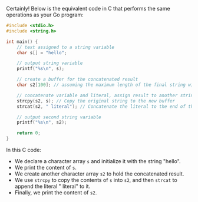  Certainly! Below is the equivalent code in C that performs the same operations as your Go program:

```c
#include <stdio.h>
#include <string.h>

int main() {
    // text assigned to a string variable
    char s[] = "hello";

    // output string variable
    printf("%s\n", s);

    // create a buffer for the concatenated result
    char s2[100]; // assuming the maximum length of the final string will not exceed 99 characters

    // concatenate variable and literal, assign result to another string variable
    strcpy(s2, s); // Copy the original string to the new buffer
    strcat(s2, " literal"); // Concatenate the literal to the end of the new buffer

    // output second string variable
    printf("%s\n", s2);

    return 0;
}
```

In this C code:
- We declare a character array `s` and initialize it with the string "hello".
- We print the content of `s`.
- We create another character array `s2` to hold the concatenated result.
- We use `strcpy` to copy the contents of `s` into `s2`, and then `strcat` to append the literal " literal" to it.
- Finally, we print the content of `s2`.
